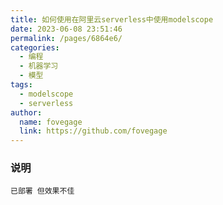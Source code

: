 ```yaml
---
title: 如何使用在阿里云serverless中使用modelscope
date: 2023-06-08 23:51:46
permalink: /pages/6864e6/
categories:
  - 编程
  - 机器学习
  - 模型
tags:
  - modelscope
  - serverless
author: 
  name: fovegage
  link: https://github.com/fovegage
---
```

### 说明
```
已部署 但效果不佳
```